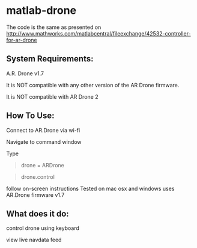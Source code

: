 matlab-drone
============

The code is the same as presented on http://www.mathworks.com/matlabcentral/fileexchange/42532-controller-for-ar-drone

System Requirements:
-
A.R. Drone v1.7 

  It is NOT compatible with any other version of the AR Drone firmware.
  
  It is NOT compatible with AR Drone 2 


How To Use: 
-
Connect to AR.Drone via wi-fi

Navigate to command window 

Type

>drone = ARDrone

>drone.control

follow on-screen instructions
Tested on mac osx and windows
uses AR.Drone firmware v1.7

What does it do:
-
control drone using keyboard 

view live navdata feed

